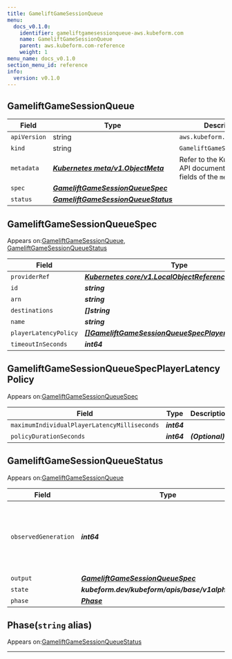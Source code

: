 ```yaml
---
title: GameliftGameSessionQueue
menu:
  docs_v0.1.0:
    identifier: gameliftgamesessionqueue-aws.kubeform.com
    name: GameliftGameSessionQueue
    parent: aws.kubeform.com-reference
    weight: 1
menu_name: docs_v0.1.0
section_menu_id: reference
info:
  version: v0.1.0
---
```


## GameliftGameSessionQueue
| Field | Type | Description |
| ------ | ----- | ----------- |
| `apiVersion` | string | `aws.kubeform.com/v1alpha1` |
|    `kind` | string | `GameliftGameSessionQueue` |
| `metadata` | ***[Kubernetes meta/v1.ObjectMeta](https://kubernetes.io/docs/reference/generated/kubernetes-api/v1.13/#objectmeta-v1-meta)***|Refer to the Kubernetes API documentation for the fields of the `metadata` field.|
| `spec` | ***[GameliftGameSessionQueueSpec](#gameliftgamesessionqueuespec)***||
| `status` | ***[GameliftGameSessionQueueStatus](#gameliftgamesessionqueuestatus)***||
## GameliftGameSessionQueueSpec

Appears on:[GameliftGameSessionQueue](#gameliftgamesessionqueue), [GameliftGameSessionQueueStatus](#gameliftgamesessionqueuestatus)

| Field | Type | Description |
| ------ | ----- | ----------- |
| `providerRef` | ***[Kubernetes core/v1.LocalObjectReference](https://kubernetes.io/docs/reference/generated/kubernetes-api/v1.13/#localobjectreference-v1-core)***||
| `id` | ***string***||
| `arn` | ***string***| ***(Optional)*** |
| `destinations` | ***[]string***| ***(Optional)*** |
| `name` | ***string***||
| `playerLatencyPolicy` | ***[[]GameliftGameSessionQueueSpecPlayerLatencyPolicy](#gameliftgamesessionqueuespecplayerlatencypolicy)***| ***(Optional)*** |
| `timeoutInSeconds` | ***int64***| ***(Optional)*** |
## GameliftGameSessionQueueSpecPlayerLatencyPolicy

Appears on:[GameliftGameSessionQueueSpec](#gameliftgamesessionqueuespec)

| Field | Type | Description |
| ------ | ----- | ----------- |
| `maximumIndividualPlayerLatencyMilliseconds` | ***int64***||
| `policyDurationSeconds` | ***int64***| ***(Optional)*** |
## GameliftGameSessionQueueStatus

Appears on:[GameliftGameSessionQueue](#gameliftgamesessionqueue)

| Field | Type | Description |
| ------ | ----- | ----------- |
| `observedGeneration` | ***int64***| ***(Optional)*** Resource generation, which is updated on mutation by the API Server.|
| `output` | ***[GameliftGameSessionQueueSpec](#gameliftgamesessionqueuespec)***| ***(Optional)*** |
| `state` | ***kubeform.dev/kubeform/apis/base/v1alpha1.State***| ***(Optional)*** |
| `phase` | ***[Phase](#phase)***| ***(Optional)*** |
## Phase(`string` alias)

Appears on:[GameliftGameSessionQueueStatus](#gameliftgamesessionqueuestatus)

---
